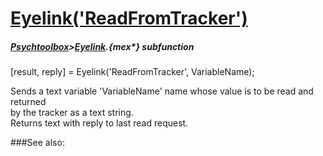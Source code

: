 # [Eyelink('ReadFromTracker')](Eyelink-ReadFromTracker) 
##### [Psychtoolbox](Psychtoolbox)>[Eyelink](Eyelink).{mex*} subfunction

[result, reply] = Eyelink('ReadFromTracker', VariableName);

Sends a text variable 'VariableName' name whose value is to be read and returned  
by the tracker as a text string.  
Returns text with reply to last read request.  
  


###See also:


